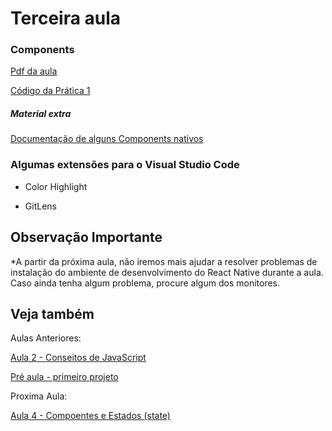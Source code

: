 # Terceira aula

### Components

[Pdf da aula](https://github.com/AWLeiseR/ReactNative/blob/master/Aula%203/Componentes%20-%20Parte%201.pdf)

[Código da Prática 1](https://github.com/AWLeiseR/ReactNative/blob/master/Aula%203/App.js)

##### Material extra

[Documentação de alguns Components nativos](https://facebook.github.io/react-native/docs/components-and-apis.html)

### Algumas extensões para o Visual Studio Code

* Color Highlight

* GitLens

## Observação Importante

*A partir da próxima aula, não iremos mais ajudar a resolver problemas de instalação do ambiente de desenvolvimento do React Native durante a aula. Caso ainda tenha algum problema, procure algum dos monitores.

## Veja também

Aulas Anteriores:

[Aula 2 - Conseitos de JavaScript ](https://github.com/AWLeiseR/ReactNative/tree/master/Aula%202)

[Pré aula - primeiro projeto](https://github.com/AWLeiseR/ReactNative/tree/master/Pr%C3%A9%20aula)

Proxima Aula:

[Aula 4 - Compoentes e Estados (state)](https://github.com/AWLeiseR/ReactNative/tree/master/Aula%204)